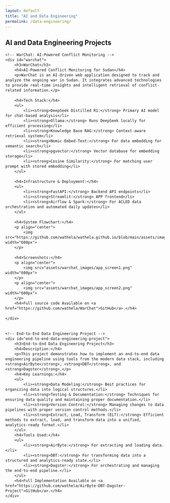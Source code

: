 ```yaml
---
layout: default
title: "AI and Data Engineering"
permalink: /data-engineering/
---
```



<div id="data-engineering" class="tab-content"> 
    <h2>AI and Data Engineering Projects</h2>

    <!-- WarChat: AI-Powered Conflict Monitoring -->
    <div id="warchat">
        <h3>WarChat</h3>
        <h4>AI-Powered Conflict Monitoring for Sudan</h4>
        <p>WarChat is an AI-driven web application designed to track and analyze the ongoing war in Sudan. It integrates advanced technologies to provide real-time insights and intelligent retrieval of conflict-related information.</p>

        <h4>Tech Stack:</h4>
        <ul>
            <li><strong>DeepSeek Distilled R1:</strong> Primary AI model for chat-based analysis</li>
            <li><strong>Ollama:</strong> Runs DeepSeek locally for efficient processing</li>
            <li><strong>Knowledge Base RAG:</strong> Context-aware retrieval system</li>
            <li><strong>Nomic-Embed-Text:</strong> For data embedding for semantic search</li>
            <li><strong>pgvector:</strong> Vector database for embedding storage</li>
            <li><strong>Cosine Similarity:</strong> For matching user prompt with stored embedding</li>
        </ul>

        <h4>Infrastructure & Deployment:</h4>
        <ul>
            <li><strong>FastAPI:</strong> Backend API endpoints</li>
            <li><strong>Streamlit:</strong> APP frontend</li>
            <li><strong>Airflow & Spark:</strong> For ACLED data orchestration and automated daily updates</li>
        </ul>

        <h4>System Flowchart:</h4>
        <p align="center">
            <img src="https://github.com/wathela/wathela.github.io/blob/main/assets/images/warchat_images/warchart_flowchart_wb.png" width="600px">
        </p>

        <h4>Screenshots:</h4>
        <p align="center">
            <img src="assets/warchat_images/app_screen1.png" width="600px">
        </p>
        <p align="center">
            <img src="assets/warchat_images/app_screen2.png" width="600px">
        </p>
        <h4>Full source code Available on <a href="https://github.com/wathela/WarChat">GitHub</a>.</h4>
     
    </div>


    <!-- End-to-End Data Engineering Project -->
    <div id="end-to-end-data-engineering-project">
        <h3>End-to-End Data Engineering Project</h3>
        <h4>Description:</h4>
        <p>This project demonstrates how to implement an end-to-end data engineering pipeline using tools from the modern data stack, including <strong>AirByte</strong>, <strong>DBT</strong>, and <strong>Dagster</strong>.</p>
        <h4>Key Learnings:</h4>
        <ul>
            <li><strong>Data Modeling:</strong> Best practices for organizing data into logical structures.</li>
            <li><strong>Testing & Documentation:</strong> Techniques for ensuring data quality and maintaining proper documentation.</li>
            <li><strong>Version Control:</strong> Managing changes to data pipelines with proper version control methods.</li>
            <li><strong>Extract, Load, Transform (ELT):</strong> Efficient methods to extract, load, and transform data into a unified, analytics-ready format.</li>
        </ul>
        <h4>Tools Used:</h4>
        <ul>
            <li><strong>AirByte:</strong> For extracting and loading data.</li>
            <li><strong>DBT:</strong> For transforming data into a structured and analytics-ready state.</li>
            <li><strong>Dagster:</strong> For orchestrating and managing the end-to-end pipeline.</li>
        </ul>
        <h4>Full Implementation Available on <a href="https://github.com/wathela/AirByte-DBT-Dagster-Project">GitHub</a>.</h4>
    </div>
</div>